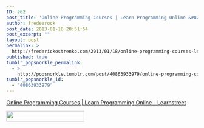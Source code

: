 ```yaml
---
ID: 262
post_title: 'Online Programming Courses | Learn Programming Online &#8211; Learnstreet'
author: fredeerock
post_date: 2013-01-18 20:51:54
post_excerpt: ""
layout: post
permalink: >
  http://frederickostrenko.com/2013/01/18/online-programming-courses-learn-programming-online/
published: true
tumblr_popsnorkle_permalink:
  - >
    http://popsnorkle.tumblr.com/post/40863933979/online-programming-courses-learn-programming-online
tumblr_popsnorkle_id:
  - "40863933979"
---
```

<a href='http://www.learnstreet.com/'>Online Programming Courses | Learn Programming Online - Learnstreet</a><div class="link_description"><p><img height="28" src="http://www.learnstreet.com/commons/static/images/logonew.png" width="205" /></p></div>